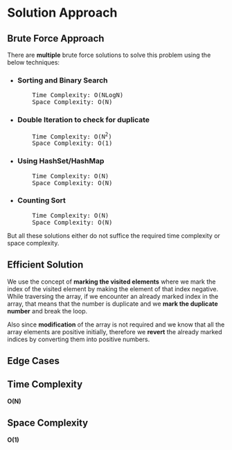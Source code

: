<h1>Solution Approach</h1>

<h2>Brute Force Approach</h2>

<p>There are <b>multiple</b> brute force solutions to solve this problem using the below techniques:

<ul>
  <li>
    <h3>Sorting and Binary Search</h3>
    <pre>
    Time Complexity: O(NLogN)
    Space Complexity: O(N)</pre>
  </li>

  <li>
    <h3>Double Iteration to check for duplicate</h3>
    <pre>
    Time Complexity: O(N<sup>2</sup>)
    Space Complexity: O(1)</pre>
  </li>

  <li>
    <h3>Using HashSet/HashMap</h3>
    <pre>
    Time Complexity: O(N)
    Space Complexity: O(N)</pre>
  </li>

  <li>
    <h3>Counting Sort</h3>
    <pre>
    Time Complexity: O(N)
    Space Complexity: O(N)</pre>
  </li>
</ul>

But all these solutions either do not suffice the required time complexity or space complexity.
</p>

<h2>Efficient Solution</h2>

<p>We use the concept of <b>marking the visited elements</b> where we mark the index of the visited element by making the element of that index negative. While traversing the array, if we encounter an already marked index in the array, that means that the number is duplicate and we <b>mark the duplicate number</b> and break the loop.

Also since <b>modification</b> of the array is not required and we know that all the array elements are positive initially, therefore we <b>revert</b> the already marked indices by converting them into positive numbers.
</p>

<h2>Edge Cases</h2>

<h2>Time Complexity</h2>

<p><b>O(N)</b></p>

<h2>Space Complexity</h2>

<p><b>O(1)</b></p>
